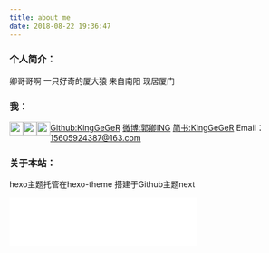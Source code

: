 ```yaml
---
title: about me
date: 2018-08-22 19:36:47
---
```

### 个人简介：
卿哥哥啊
一只好奇的厦大猿
来自南阳 现居厦门
### 我：

<img src="http://www.github.com/favicon.ico" width="24" height="24"  style="float:left;"><a href="https://github.com/KingGeGeR" title="Github">Github:KingGeGeR</a>
<img src="http://www.sinaimg.cn/blog/developer/wiki/LOGO_32x32.png" width="24" height="24" style="float:left;"><a href="https://weibo.com/p/1005053219623373/home?from=page_100505&mod=TAB&is_all=1#place" title="微博">微博:郭卿ING</a>
<img src="https://www.jianshu.com/favicon.ico" width="24" height="24" style="float:left;"><a href="https://www.jianshu.com/u/5d4886a29071" title="简书">简书:KingGeGeR</a>
Email：15605924387@163.com
### 关于本站：
hexo主题托管在hexo-theme
搭建于Github主题next
<iframe frameborder="no" border="0" marginwidth="0" marginheight="0" width=330 height=86 src="//music.163.com/outchain/player?type=2&id=30987293&auto=0&height=66"></iframe>